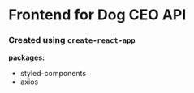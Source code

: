 # Frontend for Dog CEO API
### Created using `create-react-app`
**packages:**
- styled-components
- axios
